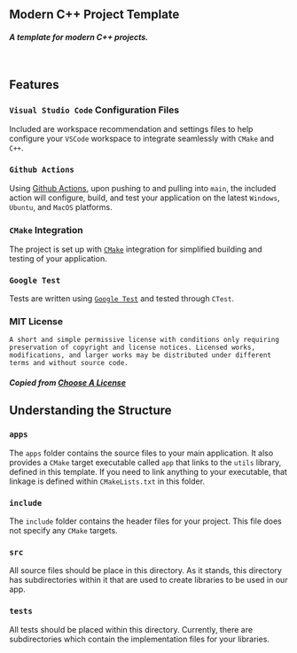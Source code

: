 ## Modern C++ Project Template

#### *A template for modern C++ projects.*

<br />

## Features

### `Visual Studio Code` Configuration Files

Included are workspace recommendation and settings files to help configure your `VSCode` workspace to integrate seamlessly with `CMake` and `C++`.


### `Github Actions`

Using [Github Actions](https://github.com/features/actions), upon pushing to and pulling into `main`, the included action will configure, build, and test your application on the latest `Windows`, `Ubuntu`, and `MacOS` platforms.


### `CMake` Integration

The project is set up with [`CMake`](https://cmake.org/) integration for simplified building and testing of your application.


### `Google Test`

Tests are written using [`Google Test`](https://github.com/google/googletest.git) and tested through `CTest`.


### MIT License

```
A short and simple permissive license with conditions only requiring preservation of copyright and license notices. Licensed works, modifications, and larger works may be distributed under different terms and without source code.
```
#### *Copied from [Choose A License](https://choosealicense.com/licenses/mit)*


## Understanding the Structure

### `apps`

The `apps` folder contains the source files to your main application. It also provides a `CMake` target executable called `app` that links to the `utils` library, defined in this template. If you need to link anything to your executable, that linkage is defined within `CMakeLists.txt` in this folder.


### `include`

The `include` folder contains the header files for your project. This file does not specify any `CMake` targets.


### `src`

All source files should be place in this directory. As it stands, this directory has subdirectories within it that are used to create libraries to be used in our app.

### `tests`

All tests should be placed within this directory. Currently, there are subdirectories which contain the implementation files for your libraries.
